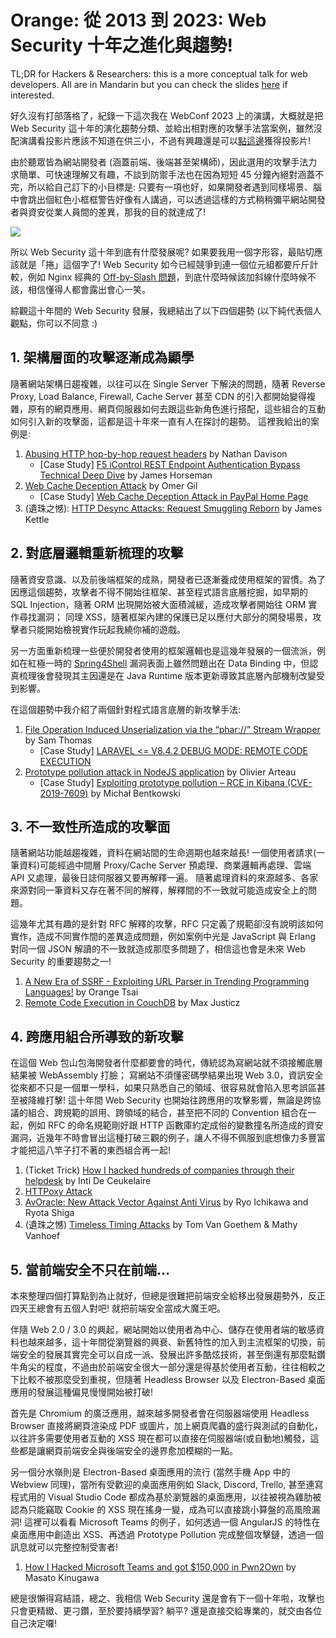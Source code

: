 # Orange: 從 2013 到 2023: Web Security 十年之進化與趨勢!
TL;DR for Hackers & Researchers: this is a more conceptual talk for web developers. All are in Mandarin but you can check the slides [here](https://github.com/orangetw/My-Presentation-Slides#2023) if interested.

  
好久沒有打部落格了，紀錄一下這次我在 WebConf 2023 上的演講，大概就是把 Web Security 這十年的演化趨勢分類、並給出相對應的攻擊手法當案例，雖然沒配演講看投影片應該不知道在供三小，不過有興趣還是可以[點這邊](https://github.com/orangetw/My-Presentation-Slides#2023)獲得投影片!

由於聽眾皆為網站開發者 (涵蓋前端、後端甚至架構師)，因此選用的攻擊手法力求簡單、可快速理解又有趣，不談到防禦手法也在因為短短 45 分鐘內絕對涵蓋不完，所以給自己訂下的小目標是: 只要有一項也好，如果開發者遇到同樣場景、腦中會跳出個紅色小框框警告好像有人講過，可以透過這樣的方式稍稍彌平網站開發者與資安從業人員間的差異，那我的目的就達成了!

[![](https://github.com/D0n9/paper_archive/blob/main/paper/picture/2023/8/d1511d42-edf4-4add-aa2c-ad29741fce5e.png?raw=true)
](https://blogger.googleusercontent.com/img/a/AVvXsEics6XGN2a6fA0P6gktIpFf7fRAhtM6lzfj99aDB8zzfHXHIKxn6xsiMHFlsZBsTwduo4HHPnF2sMoZaHaQzXyg0wtvuUnphocyC2xhvu882NvEAuxvW5jzoROa6yTypvJ9o2xtxRXq3ZnmUPonVrWgDCMVJpYEgs2F-3zAsVWzvHj4FzEdr0Vzq3BAu3I)

所以 Web Security 這十年到底有什麼發展呢? 如果要我用一個字形容，最貼切應該就是「捲」這個字了! Web Security 如今已經競爭到連一個位元組都要斤斤計較，例如 Nginx 經典的 [Off-by-Slash 問題](https://i.blackhat.com/us-18/Wed-August-8/us-18-Orange-Tsai-Breaking-Parser-Logic-Take-Your-Path-Normalization-Off-And-Pop-0days-Out-2.pdf#toolbar=0&page=19)，到底什麼時候該加斜線什麼時候不該，相信懂得人都會露出會心一笑。

綜觀這十年間的 Web Security 發展，我總結出了以下四個趨勢 (以下純代表個人觀點，你可以不同意 :)

[](#1-架構層面的攻擊逐漸成為顯學 "1-架構層面的攻擊逐漸成為顯學")1\. 架構層面的攻擊逐漸成為顯學
-------------------------------------------------------

隨著網站架構日趨複雜，以往可以在 Single Server 下解決的問題，隨著 Reverse Proxy, Load Balance, Firewall, Cache Server 甚至 CDN 的引入都開始變得複雜，原有的網頁應用、網頁伺服器如何去跟這些新角色進行搭配，這些組合的互動如何引入新的攻擊面，這都是這十年來一直有人在探討的趨勢。 這裡我給出的案例是:

1.  [Abusing HTTP hop-by-hop request headers](https://nathandavison.com/blog/abusing-http-hop-by-hop-request-headers) by Nathan Davison
    *   \[Case Study\] [F5 iControl REST Endpoint Authentication Bypass Technical Deep Dive](https://www.horizon3.ai/f5-icontrol-rest-endpoint-authentication-bypass-technical-deep-dive/) by James Horseman
2.  [Web Cache Deception Attack](http://omergil.blogspot.com/2017/02/web-cache-deception-attack.html) by Omer Gil
    *   \[Case Study\] [Web Cache Deception Attack in PayPal Home Page](https://vimeo.com/249130093)
3.  (遺珠之憾): [HTTP Desync Attacks: Request Smuggling Reborn](https://portswigger.net/research/http-desync-attacks-request-smuggling-reborn) by James Kettle

[](#2-對底層邏輯的重新梳理 "2-對底層邏輯的重新梳理")2\. 對底層邏輯重新梳理的攻擊
------------------------------------------------

隨著資安意識、以及前後端框架的成熟，開發者已逐漸養成使用框架的習慣。為了因應這個趨勢，攻擊者不得不開始往框架、甚至程式語言底層挖掘，如早期的 SQL Injection，隨著 ORM 出現開始被大面積減緩，造成攻擊者開始往 ORM 實作尋找漏洞； 同理 XSS，隨著框架內建的保護已足以應付大部分的開發場景，攻擊者只能開始檢視實作玩起我繞你補的遊戲。

另一方面重新梳理一些便於開發者使用的框架邏輯也是這幾年發展的一個流派，例如在紅極一時的 [Spring4Shell](https://spring.io/security/cve-2022-22965) 漏洞表面上雖然問題出在 Data Binding 中，但認真梳理後會發現其主因還是在 Java Runtime 版本更新導致其底層內部機制改變受到影響。

在這個趨勢中我介紹了兩個針對程式語言底層的新攻擊手法:

1.  [File Operation Induced Unserialization via the “phar://” Stream Wrapper](https://i.blackhat.com/us-18/Thu-August-9/us-18-Thomas-Its-A-PHP-Unserialization-Vulnerability-Jim-But-Not-As-We-Know-It-wp.pdf) by Sam Thomas
    *   \[Case Study\] [LARAVEL <= V8.4.2 DEBUG MODE: REMOTE CODE EXECUTION](https://www.ambionics.io/blog/laravel-debug-rce)
2.  [Prototype pollution attack in NodeJS application](https://github.com/HoLyVieR/prototype-pollution-nsec18/tree/master) by Olivier Arteau
    *   \[Case Study\] [Exploiting prototype pollution – RCE in Kibana (CVE-2019-7609)](https://research.securitum.com/prototype-pollution-rce-kibana-cve-2019-7609/) by Michał Bentkowski

[](#3-不一致性所造成的攻擊面 "3-不一致性所造成的攻擊面")3\. 不一致性所造成的攻擊面
-------------------------------------------------

隨著網站功能越趨複雜，資料在網站間的生命週期也越來越長! 一個使用者請求(一筆資料)可能經過中間層 Proxy/Cache Server 預處理、商業邏輯再處理、雲端 API 又處理，最後日誌伺服器又要再解釋一遍。 隨著處理資料的來源越多、各家來源對同一筆資料又存在著不同的解釋，解釋間的不一致就可能造成安全上的問題。

這幾年尤其有趣的是針對 RFC 解釋的攻擊，RFC 只定義了規範卻沒有說明該如何實作，造成不同實作間的差異造成問題，例如案例中光是 JavaScript 與 Erlang 對同一個 JSON 解讀的不一致就造成那麼多問題了，相信這也會是未來 Web Security 的重要趨勢之一!

1.  [A New Era of SSRF - Exploiting URL Parser in Trending Programming Languages!](https://www.blackhat.com/docs/us-17/thursday/us-17-Tsai-A-New-Era-Of-SSRF-Exploiting-URL-Parser-In-Trending-Programming-Languages.pdf) by Orange Tsai
2.  [Remote Code Execution in CouchDB](https://justi.cz/security/2017/11/14/couchdb-rce-npm.html) by Max Justicz

[](#4-跨應用組合所導致的新攻擊 "4-跨應用組合所導致的新攻擊")4\. 跨應用組合所導致的新攻擊
----------------------------------------------------

在這個 Web 包山包海開發者什麼都要會的時代，傳統認為寫網站就不須接觸底層結果被 WebAssembly 打臉； 寫網站不須懂密碼學結果出現 Web 3.0，資訊安全從來都不只是一個單一學科，如果只熟悉自己的領域、很容易就會陷入思考誤區甚至被降維打擊! 這十年間 Web Security 也開始往跨應用的攻擊影響，無論是跨協議的組合、跨規範的誤用、跨領域的結合，甚至把不同的 Convention 組合在一起，例如 RFC 的命名規範剛好跟 HTTP 函數庫約定成俗的變數撞名所造成的資安漏洞，近幾年不時會冒出這種打破三觀的例子，讓人不得不佩服到底想像力多豐富才能把這八竿子打不著的東西組合再一起!

1.  (Ticket Trick) [How I hacked hundreds of companies through their helpdesk](https://medium.com/intigriti/how-i-hacked-hundreds-of-companies-through-their-helpdesk-b7680ddc2d4c) by Inti De Ceukelaire
2.  [HTTPoxy Attack](https://httpoxy.org/)
3.  [AvOracle: New Attack Vector Against Anti Virus](https://portswigger.net/daily-swig/av-oracle-new-hacking-technique-leverages-antivirus-to-steal-secrets) by Ryo Ichikawa and Ryota Shiga
4.  (遺珠之憾) [Timeless Timing Attacks](https://i.blackhat.com/USA21/Wednesday-Handouts/us-21-Timeless-Timing-Attacks.pdf) by Tom Van Goethem & Mathy Vanhoef

[](#5-當前端安全不只在前端… "5-當前端安全不只在前端…")5\. 當前端安全不只在前端…
-------------------------------------------------

本來整理四個打算點到為止就好，但總是很難把前端安全給移出發展趨勢外，反正四天王總會有五個人對吧! 就把前端安全當成大魔王吧。

伴隨 Web 2.0 / 3.0 的興起，網站開始以使用者為中心、儲存在使用者端的敏感資料也越來越多，這十年間從瀏覽器的興衰、新舊特性的加入到主流框架的切換，前端安全的發展其實完全可以自成一派、發展出許多酷炫技術，甚至倒還有那麼點鑽牛角尖的程度，不過由於前端安全很大一部分還是得基於使用者互動，往往相較之下比較不被那麼受到重視，但隨著 Headless Browser 以及 Electron-Based 桌面應用的發展這種偏見慢慢開始被打破!

首先是 Chromium 的廣泛應用，越來越多開發者會在伺服器端使用 Headless Browser 直接將網頁渲染成 PDF 或圖片，加上網頁爬蟲的盛行與測試的自動化，以往許多需要使用者互動的 XSS 現在都可以直接在伺服器端(或自動地)觸發，這些都是讓網頁前端安全與後端安全的邊界愈加模糊的一點。

另一個分水嶺則是 Electron-Based 桌面應用的流行 (當然手機 App 中的 Webview 同理)，當所有受歡迎的桌面應用例如 Slack, Discord, Trello, 甚至連寫程式用的 Visual Studio Code 都成為基於瀏覽器的桌面應用，以往被視為雞肋被認為只能竊取 Cookie 的 XSS 現在搖身一變，成為可以直接跳小算盤的高風險漏洞! 這裡可以看看 Microsoft Teams 的例子，如何透過一個 AngularJS 的特性在桌面應用中創造出 XSS、再透過 Prototype Pollution 完成整個攻擊鏈，透過一個訊息就可以完整控制受害者!

1.  [How I Hacked Microsoft Teams and got $150,000 in Pwn2Own](https://speakerdeck.com/masatokinugawa/how-i-hacked-microsoft-teams-and-got-150000-dollars-in-pwn2own) by Masato Kinugawa

總是很懶得寫結語，總之、我相信 Web Security 還是會有下一個十年啦，攻擊也只會更精緻、更刁鑽，至於要持續學習? 躺平? 還是直接交給專業的，就交由各位自己決定囉!